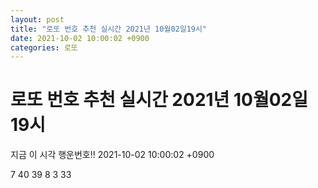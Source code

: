 ```yaml
---
layout: post
title: "로또 번호 추천 실시간 2021년 10월02일19시"
date: 2021-10-02 10:00:02 +0900
categories: 로또
---
```


# 로또 번호 추천 실시간 2021년 10월02일19시

지금 이 시각 행운번호!! 2021-10-02 10:00:02 +0900

 7  40  39  8  3  33 

